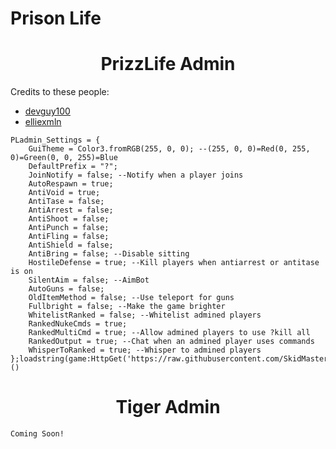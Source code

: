 # Prison Life

<h1 align="center">PrizzLife Admin</h1>

Credits to these people:
- [devguy100](https://github.com/devguy100)
- [elliexmln](https://github.com/elliexmln)

```
PLadmin_Settings = { 
	GuiTheme = Color3.fromRGB(255, 0, 0); --(255, 0, 0)=Red(0, 255, 0)=Green(0, 0, 255)=Blue
	DefaultPrefix = "?";
	JoinNotify = false; --Notify when a player joins
	AutoRespawn = true;
	AntiVoid = true;
	AntiTase = false; 
	AntiArrest = false;
	AntiShoot = false; 
	AntiPunch = false; 
	AntiFling = false;
	AntiShield = false;
	AntiBring = false; --Disable sitting
	HostileDefense = true; --Kill players when antiarrest or antitase is on
	SilentAim = false; --AimBot
	AutoGuns = false;
	OldItemMethod = false; --Use teleport for guns
	Fullbright = false; --Make the game brighter
	WhitelistRanked = false; --Whitelist admined players
	RankedNukeCmds = true;
	RankedMultiCmd = true; --Allow admined players to use ?kill all 
	RankedOutput = true; --Chat when an admined player uses commands
	WhisperToRanked = true; --Whisper to admined players
};loadstring(game:HttpGet('https://raw.githubusercontent.com/SkidMaster420/PrisonLife/refs/heads/main/PrizzLife'))()
```

<h1 align="center">Tiger Admin</h1>

```
Coming Soon!
```
